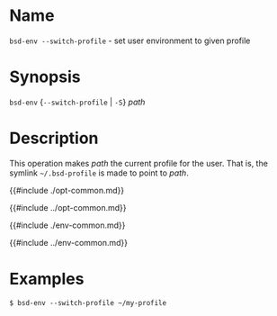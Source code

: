 # Name

`bsd-env --switch-profile` - set user environment to given profile

# Synopsis

`bsd-env` {`--switch-profile` | `-S`} *path*

# Description

This operation makes *path* the current profile for the user. That is,
the symlink `~/.bsd-profile` is made to point to *path*.

{{#include ./opt-common.md}}

{{#include ../opt-common.md}}

{{#include ./env-common.md}}

{{#include ../env-common.md}}

# Examples

```console
$ bsd-env --switch-profile ~/my-profile
```
